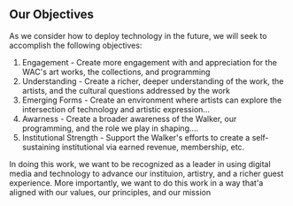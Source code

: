 ## Our Objectives
As we consider how to deploy technology in the future, we will seek to accomplish the following objectives: 
1. Engagement - Create more engagement with and appreciation for the WAC's art works, the collections, and programming
2. Understanding - Create a richer, deeper understanding of the work, the artists, and the cultural questions addressed by the work
3. Emerging Forms - Create an environment where artists can explore the intersection of technology and artistic expression...
4. Awarness - Create a broader awareness of the Walker, our programming, and the role we play in shaping....
5. Institutional Strength - Support the Walker's efforts to create a self-sustaining institutional via earned revenue, membership, etc. 

In doing this work, we want to be recognized as a leader in using digital media and technology to advance our instituion, artistry, and a richer guest experience. More importantly, we want to do this work in a way that'a aligned with our values, our principles, and our mission

